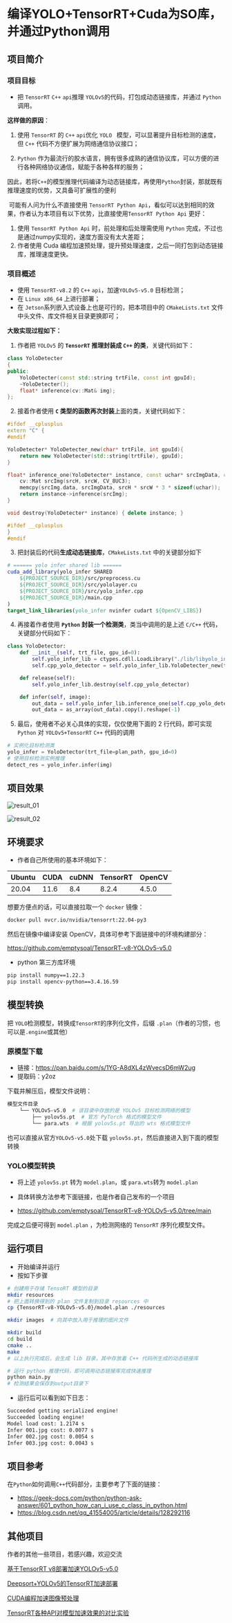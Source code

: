 # 编译YOLO+TensorRT+Cuda为SO库，并通过Python调用

## 项目简介

### 项目目标

- 把 `TensorRT` `C++` `api`推理 `YOLOv5`的代码，打包成动态链接库，并通过 `Python` 调用。

**这样做的原因**：

1. 使用 `TensorRT` 的 `C++` `api`优化 `YOLO ` 模型，可以显著提升目标检测的速度，但 `C++` 代码不方便扩展为网络通信协议接口；

2. `Python` 作为最流行的胶水语言，拥有很多成熟的通信协议库，可以方便的进行各种网络协议通信，赋能于各种各样的服务；

因此，若将`C++`的模型推理代码编译为动态链接库，再使用`Python`封装，那就既有推理速度的优势，又具备可扩展性的便利

​		可能有人问为什么不直接使用 `TensorRT Python Api`，看似可以达到相同的效果，作者认为本项目有以下优势，比直接使用`TensorRT Python Api` 更好：

1. 使用 `TensorRT Python Api` 时，前处理和后处理需使用 `Python` 完成，不过也是通过numpy实现的，速度方面没有太大差距；
2. 作者使用 Cuda 编程加速预处理，提升预处理速度，之后一同打包到动态链接库，推理速度更快。

### 项目概述

- 使用 `TensorRT-v8.2` 的 `C++` `api`，加速`YOLOv5-v5.0` 目标检测；
- 在 `Linux x86_64` 上进行部署；
- 在 `Jetson`系列嵌入式设备上也是可行的，把本项目中的 `CMakeLists.txt` 文件中头文件、库文件相关目录更换即可；

**大致实现过程如下：**

1. 作者把 `YOLOv5` 的 **`TensorRT` 推理封装成 `C++` 的类**，关键代码如下：

```c++
class YoloDetecter
{
public:
    YoloDetecter(const std::string trtFile, const int gpuId);
    ~YoloDetecter();
    float* inference(cv::Mat& img);
};
```

2. 接着作者使用 **`C` 类型的函数再次封装**上面的类，关键代码如下：

```c++
#ifdef __cplusplus
extern "C" {
#endif

YoloDetecter* YoloDetecter_new(char* trtFile, int gpuId){
    return new YoloDetecter(std::string(trtFile), gpuId);
}

float* inference_one(YoloDetecter* instance, const uchar* srcImgData, const int srcH, const int srcW){
    cv::Mat srcImg(srcH, srcW, CV_8UC3);
    memcpy(srcImg.data, srcImgData, srcH * srcW * 3 * sizeof(uchar));
    return instance->inference(srcImg);
}

void destroy(YoloDetecter* instance) { delete instance; }

#ifdef __cplusplus
}
#endif
```

3. 把封装后的代码**生成动态链接库**，`CMakeLists.txt` 中的关键部分如下

```cmake
# ====== yolo infer shared lib ======
cuda_add_library(yolo_infer SHARED 
    ${PROJECT_SOURCE_DIR}/src/preprocess.cu 
    ${PROJECT_SOURCE_DIR}/src/yololayer.cu 
    ${PROJECT_SOURCE_DIR}/src/yolo_infer.cpp
    ${PROJECT_SOURCE_DIR}/main.cpp
)
target_link_libraries(yolo_infer nvinfer cudart ${OpenCV_LIBS})
```

4. 再接着作者使用 **`Python` 封装一个检测类**，类当中调用的是上述 `C/C++` 代码，关键部分代码如下：

```python
class YoloDetector:
    def __init__(self, trt_file, gpu_id=0):
        self.yolo_infer_lib = ctypes.cdll.LoadLibrary("./lib/libyolo_infer.so")
        self.cpp_yolo_detector = self.yolo_infer_lib.YoloDetecter_new(trt_file.encode('utf-8'), gpu_id)

    def release(self):
        self.yolo_infer_lib.destroy(self.cpp_yolo_detector)

    def infer(self, image):
        out_data = self.yolo_infer_lib.inference_one(self.cpp_yolo_detector, image, height, width)
        out_data = as_array(out_data).copy().reshape(-1)
```

5. 最后，使用者不必关心具体的实现，仅仅使用下面的 2 行代码，即可实现 `Python` 对 `YOLOv5+TensorRT` `C++` 代码的调用

```python
# 实例化目标检测类
yolo_infer = YoloDetector(trt_file=plan_path, gpu_id=0)
# 使用目标检测实例推理
detect_res = yolo_infer.infer(img)
```

## 项目效果

![result_01](samples/_10008.jpg)

![result_02](samples/_10002.jpeg)

## 环境要求

- 作者自己所使用的基本环境如下：

| Ubuntu | CUDA | cuDNN | TensorRT | OpenCV |
| ------ | ---- | ----- | -------- | ------ |
| 20.04  | 11.6 | 8.4   | 8.2.4    | 4.5.0  |

想要方便点的话，可以直接拉取一个 `docker` 镜像：

```bash
docker pull nvcr.io/nvidia/tensorrt:22.04-py3
```

然后在镜像中编译安装 OpenCV，具体可参考下面链接中的环境构建部分：

https://github.com/emptysoal/TensorRT-v8-YOLOv5-v5.0

- python 第三方库环境

```bash
pip install numpy==1.22.3
pip install opencv-python==3.4.16.59
```

## 模型转换

把 `YOLO`检测模型，转换成`TensorRT`的序列化文件，后缀 `.plan`（作者的习惯，也可以是`.engine`或其他）

### 原模型下载

- 链接：https://pan.baidu.com/s/1YG-A8dXL4zWvecsD6mW2ug 
- 提取码：y2oz

下载并解压后，模型文件说明：

```bash
模型文件目录
    └── YOLOv5-v5.0  # 该目录中存放的是 YOLOv5 目标检测网络的模型
        ├── yolov5s.pt  # 官方 PyTorch 格式的模型文件
        └── para.wts  # 根据 yolov5s.pt 导出的 wts 格式模型文件
```

也可以直接从官方`YOLOv5-v5.0`处下载 `yolov5s.pt`，然后直接进入到下面的模型转换

### YOLO模型转换

- 将上述 `yolov5s.pt` 转为 `model.plan`，或 `para.wts`转为 `model.plan`
- 具体转换方法参考下面链接，也是作者自己发布的一个项目

- https://github.com/emptysoal/TensorRT-v8-YOLOv5-v5.0/tree/main

完成之后便可得到 `model.plan` ，为检测网络的 `TensorRT` 序列化模型文件。

## 运行项目

- 开始编译并运行
- 按如下步骤

```bash
# 创建用于存储 TensoRT 模型的目录
mkdir resources
# 把上面转换得到的 plan 文件复制到目录 resources 中
cp {TensorRT-v8-YOLOv5-v5.0}/model.plan ./resources

mkdir images  # 向其中放入用于推理的图片文件

mkdir build
cd build
cmake ..
make
# 以上执行完成后，会生成 lib 目录，其中存放着 C++ 代码所生成的动态链接库

# 运行 python 推理代码，即可调用动态链接库完成快速推理
python main.py
# 检测结果会保存到output目录下
```

- 运行后可以看到如下日志：

```bash
Succeeded getting serialized engine!
Succeeded loading engine!
Model load cost: 1.2174 s
Infer 001.jpg cost: 0.0077 s
Infer 002.jpg cost: 0.0054 s
Infer 003.jpg cost: 0.0043 s
```

## 项目参考

在`Python`如何调用`C++`代码部分，主要参考了下面的链接：

- https://geek-docs.com/python/python-ask-answer/601_python_how_can_i_use_c_class_in_python.html
- https://blog.csdn.net/qq_41554005/article/details/128292116

## 其他项目

作者的其他一些项目，若感兴趣，欢迎交流

[基于TensorRT v8部署加速YOLOv5-v5.0](https://github.com/emptysoal/TensorRT-v8-YOLOv5-v5.0)

[Deepsort+YOLOv5的TensorRT加速部署](https://github.com/emptysoal/Deepsort-YOLOv5-TensorRT)

[CUDA编程加速图像预处理](https://github.com/emptysoal/cuda-image-preprocess)

[TensorRT各种API对模型加速效果的对比实验](https://github.com/emptysoal/tensorrt-experiment)

